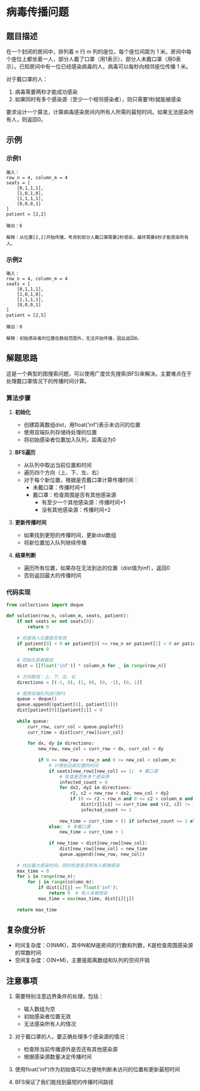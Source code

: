 # 病毒传播问题

## 题目描述

在一个封闭的房间中，排列着 n 行 m 列的座位，每个座位间距为 1 米。房间中每个座位上都坐着一人，部分人戴了口罩（用1表示），部分人未戴口罩（用0表示）。已知房间中有一位已经感染病毒的人，病毒可以每秒向相邻座位传播 1 米。

对于戴口罩的人：
1. 病毒需要两秒才能成功感染
2. 如果同时有多个感染源（至少一个相邻感染者），则只需要1秒就能被感染

要求设计一个算法，计算病毒感染房间内所有人所需的最短时间。如果无法感染所有人，则返回0。

## 示例

### 示例1
```
输入：
row_n = 4, column_m = 4
seats = [
    [0,1,1,1],
    [1,0,1,0],
    [1,1,1,1],
    [0,0,0,1]
]
patient = [2,2]

输出：6

解释：从位置[2,2]开始传播，考虑到部分人戴口罩需要2秒感染，最终需要6秒才能感染所有人。
```

### 示例2
```
输入：
row_n = 4, column_m = 4
seats = [
    [0,1,1,1],
    [1,0,1,0],
    [1,1,1,1],
    [0,0,0,1]
]
patient = [2,5]

输出：0

解释：初始感染者的位置在数组范围外，无法开始传播，因此返回0。
```

## 解题思路

这是一个典型的图搜索问题，可以使用广度优先搜索(BFS)来解决。主要难点在于处理戴口罩情况下的传播时间计算。

### 算法步骤

1. **初始化**
   - 创建距离数组dist，用float('inf')表示未访问的位置
   - 使用双端队列存储待处理的位置
   - 将初始感染者位置加入队列，距离设为0

2. **BFS遍历**
   - 从队列中取出当前位置和时间
   - 遍历四个方向（上、下、左、右）
   - 对于每个新位置，根据是否戴口罩计算传播时间：
     - 未戴口罩：传播时间+1
     - 戴口罩：检查周围是否有其他感染源
       - 有至少一个其他感染源：传播时间+1
       - 没有其他感染源：传播时间+2

3. **更新传播时间**
   - 如果找到更短的传播时间，更新dist数组
   - 将新位置加入队列继续传播

4. **结果判断**
   - 遍历所有位置，如果存在无法到达的位置（dist值为inf），返回0
   - 否则返回最大的传播时间

### 代码实现

```python
from collections import deque

def solution(row_n, column_m, seats, patient):
    if not seats or not seats[0]:
        return 0
    
    # 检查病人位置是否有效
    if patient[0] < 0 or patient[0] >= row_n or patient[1] < 0 or patient[1] >= column_m:
        return 0
    
    # 初始化距离数组
    dist = [[float('inf')] * column_m for _ in range(row_n)]
    
    # 方向数组：上、下、左、右
    directions = [(-1, 0), (1, 0), (0, -1), (0, 1)]
    
    # 使用双端队列进行BFS
    queue = deque()
    queue.append((patient[0], patient[1]))
    dist[patient[0]][patient[1]] = 0
    
    while queue:
        curr_row, curr_col = queue.popleft()
        curr_time = dist[curr_row][curr_col]
        
        for dx, dy in directions:
            new_row, new_col = curr_row + dx, curr_col + dy
            
            if 0 <= new_row < row_n and 0 <= new_col < column_m:
                # 计算到达新位置的时间
                if seats[new_row][new_col] == 1:  # 戴口罩
                    # 检查是否有多个感染源
                    infected_count = 0
                    for dx2, dy2 in directions:
                        r2, c2 = new_row + dx2, new_col + dy2
                        if (0 <= r2 < row_n and 0 <= c2 < column_m and 
                            dist[r2][c2] <= curr_time and (r2, c2) != (curr_row, curr_col)):
                            infected_count += 1
                    
                    new_time = curr_time + (1 if infected_count >= 1 else 2)
                else:  # 未戴口罩
                    new_time = curr_time + 1
                
                if new_time < dist[new_row][new_col]:
                    dist[new_row][new_col] = new_time
                    queue.append((new_row, new_col))
    
    # 找出最大感染时间，同时检查是否所有人都被感染
    max_time = 0
    for i in range(row_n):
        for j in range(column_m):
            if dist[i][j] == float('inf'):
                return 0  # 有人未被感染
            max_time = max(max_time, dist[i][j])
    
    return max_time
```

## 复杂度分析

- 时间复杂度：O(N*M*K)，其中N和M是房间的行数和列数，K是检查周围感染源的常数时间
- 空间复杂度：O(N*M)，主要是距离数组和队列的空间开销

## 注意事项

1. 需要特别注意边界条件的处理，包括：
   - 输入数组为空
   - 初始感染者位置无效
   - 无法感染所有人的情况

2. 对于戴口罩的人，要正确处理多个感染源的情况：
   - 检查除当前传播源外是否还有其他感染源
   - 根据感染源数量决定传播时间

3. 使用float('inf')作为初始值可以方便地判断未访问的位置和更新最短时间

4. BFS保证了我们能找到最短的传播时间路径

